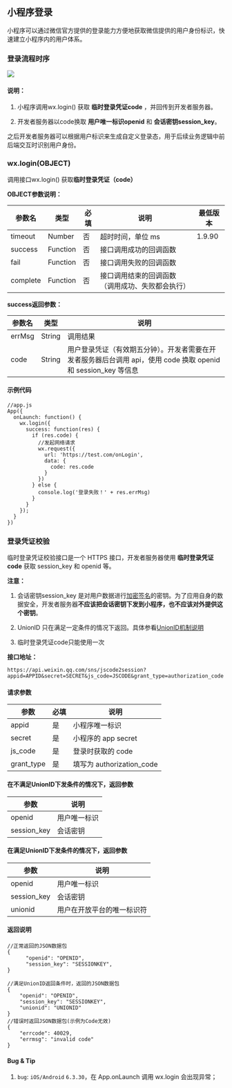 <!-- https://developers.weixin.qq.com/miniprogram/dev/api/api-login.html -->

小程序登录
-----

小程序可以通过微信官方提供的登录能力方便地获取微信提供的用户身份标识，快速建立小程序内的用户体系。

### 登录流程时序

![](https://mp.weixin.qq.com/debug/wxadoc/dev/image/api-login.jpg)

#### 说明：

1.  小程序调用wx.login() 获取 **临时登录凭证code** ，并回传到开发者服务器。
    
2.  开发者服务器以code换取 **用户唯一标识openid** 和 **会话密钥session_key**。
    

之后开发者服务器可以根据用户标识来生成自定义登录态，用于后续业务逻辑中前后端交互时识别用户身份。

### wx.login(OBJECT)

调用接口wx.login() 获取**临时登录凭证（code）**

**OBJECT参数说明：**

  参数名     |  类型       |  必填 |  说明                       |  最低版本 
-------------|-------------|-------|-----------------------------|-----------
  timeout    |  Number     |  否   |  超时时间，单位 ms          |  1.9.90   
  success    |  Function   |  否   |  接口调用成功的回调函数     |           
  fail       |  Function   |  否   |  接口调用失败的回调函数     |           
  complete   |  Function   |  否   |接口调用结束的回调函数（调用成功、失败都会执行）|           

**success返回参数：**

  参数名   |  类型     |  说明                                                                      
-----------|-----------|----------------------------------------------------------------------------
  errMsg   |  String   |  调用结果                                                                  
  code     |  String   |用户登录凭证（有效期五分钟）。开发者需要在开发者服务器后台调用 api，使用 code 换取 openid 和 session_key 等信息

#### 示例代码

    //app.js
    App({
      onLaunch: function() {
        wx.login({
          success: function(res) {
            if (res.code) {
              //发起网络请求
              wx.request({
                url: 'https://test.com/onLogin',
                data: {
                  code: res.code
                }
              })
            } else {
              console.log('登录失败！' + res.errMsg)
            }
          }
        });
      }
    })
    

### 登录凭证校验

临时登录凭证校验接口是一个 HTTPS 接口，开发者服务器使用 **临时登录凭证code** 获取 session_key 和 openid 等。

**注意：**

1.  会话密钥session_key 是对用户数据进行[加密签名](https://developers.weixin.qq.com/miniprogram/dev/api/signature.html#用户数据的签名验证和加解密)的密钥。为了应用自身的数据安全，开发者服务器**不应该把会话密钥下发到小程序，也不应该对外提供这个密钥**。
    
2.  UnionID 只在满足一定条件的情况下返回。具体参看[UnionID机制说明](https://developers.weixin.qq.com/miniprogram/dev/api/unionID.html)
    
3.  临时登录凭证code只能使用一次
    

**接口地址：**

    https://api.weixin.qq.com/sns/jscode2session?appid=APPID&secret=SECRET&js_code=JSCODE&grant_type=authorization_code
    

#### 请求参数

  参数         |  必填 |  说明                     
---------------|-------|---------------------------
  appid        |  是   |  小程序唯一标识           
  secret       |  是   |  小程序的 app secret      
  js_code      |  是   |  登录时获取的 code        
  grant_type   |  是   | 填写为 authorization_code 

#### 在不满足UnionID下发条件的情况下，返回参数

  参数          |  说明     
----------------|-----------
  openid        |用户唯一标识
  session_key   |  会话密钥 

#### 在满足UnionID下发条件的情况下，返回参数

  参数          |  说明            
----------------|------------------
  openid        |  用户唯一标识    
  session_key   |  会话密钥        
  unionid       |用户在开放平台的唯一标识符

#### 返回说明

    //正常返回的JSON数据包
    {
          "openid": "OPENID",
          "session_key": "SESSIONKEY",
    }
    
    //满足UnionID返回条件时，返回的JSON数据包
    {
        "openid": "OPENID",
        "session_key": "SESSIONKEY",
        "unionid": "UNIONID"
    }
    //错误时返回JSON数据包(示例为Code无效)
    {
        "errcode": 40029,
        "errmsg": "invalid code"
    }
    

#### Bug & Tip

1.  `bug`: `iOS/Android` `6.3.30`，在 App.onLaunch 调用 wx.login 会出现异常；
